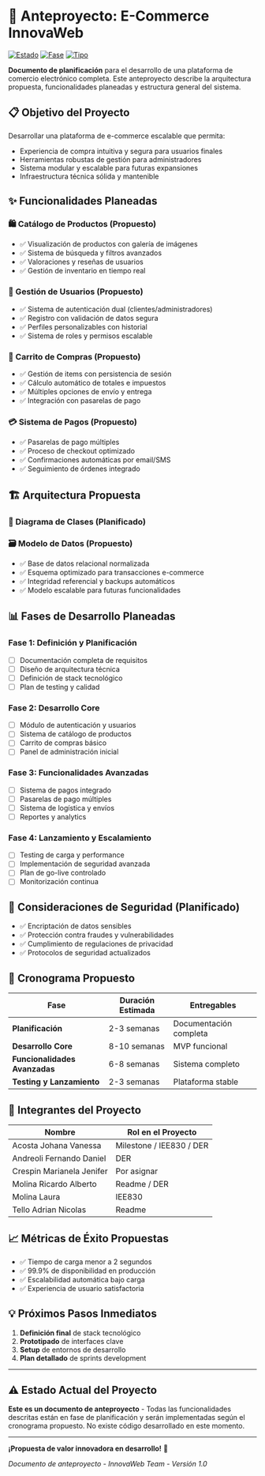 # 🛒 Anteproyecto: E-Commerce InnovaWeb

[![Estado](https://img.shields.io/badge/Estado-Anteproyecto%20Planeación-blue)]()
[![Fase](https://img.shields.io/badge/Fase-Documentación%20Inicial-lightgrey)]()
[![Tipo](https://img.shields.io/badge/Tipo-Propuesta%20Técnica-orange)]()

**Documento de planificación** para el desarrollo de una plataforma de comercio electrónico completa. Este anteproyecto describe la arquitectura propuesta, funcionalidades planeadas y estructura general del sistema.

## 📋 Objetivo del Proyecto

Desarrollar una plataforma de e-commerce escalable que permita:
- Experiencia de compra intuitiva y segura para usuarios finales
- Herramientas robustas de gestión para administradores
- Sistema modular y escalable para futuras expansiones
- Infraestructura técnica sólida y mantenible

## ✨ Funcionalidades Planeadas

### 🛍️ Catálogo de Productos (Propuesto)
- ✅ Visualización de productos con galería de imágenes
- ✅ Sistema de búsqueda y filtros avanzados
- ✅ Valoraciones y reseñas de usuarios
- ✅ Gestión de inventario en tiempo real

### 👥 Gestión de Usuarios (Propuesto)
- ✅ Sistema de autenticación dual (clientes/administradores)
- ✅ Registro con validación de datos segura
- ✅ Perfiles personalizables con historial
- ✅ Sistema de roles y permisos escalable

### 🛒 Carrito de Compras (Propuesto)
- ✅ Gestión de items con persistencia de sesión
- ✅ Cálculo automático de totales e impuestos
- ✅ Múltiples opciones de envío y entrega
- ✅ Integración con pasarelas de pago

### 💳 Sistema de Pagos (Propuesto)
- ✅ Pasarelas de pago múltiples
- ✅ Proceso de checkout optimizado
- ✅ Confirmaciones automáticas por email/SMS
- ✅ Seguimiento de órdenes integrado

## 🏗️ Arquitectura Propuesta

### 🧩 Diagrama de Clases (Planificado)

### 🗃️ Modelo de Datos (Propuesto)
- ✅ Base de datos relacional normalizada
- ✅ Esquema optimizado para transacciones e-commerce
- ✅ Integridad referencial y backups automáticos
- ✅ Modelo escalable para futuras funcionalidades

## 📊 Fases de Desarrollo Planeadas

### Fase 1: Definición y Planificación
- [ ] Documentación completa de requisitos
- [ ] Diseño de arquitectura técnica
- [ ] Definición de stack tecnológico
- [ ] Plan de testing y calidad

### Fase 2: Desarrollo Core
- [ ] Módulo de autenticación y usuarios
- [ ] Sistema de catálogo de productos
- [ ] Carrito de compras básico
- [ ] Panel de administración inicial

### Fase 3: Funcionalidades Avanzadas
- [ ] Sistema de pagos integrado
- [ ] Pasarelas de pago múltiples
- [ ] Sistema de logística y envíos
- [ ] Reportes y analytics

### Fase 4: Lanzamiento y Escalamiento
- [ ] Testing de carga y performance
- [ ] Implementación de seguridad avanzada
- [ ] Plan de go-live controlado
- [ ] Monitorización continua

## 🔐 Consideraciones de Seguridad (Planificado)

- ✅ Encriptación de datos sensibles
- ✅ Protección contra fraudes y vulnerabilidades
- ✅ Cumplimiento de regulaciones de privacidad
- ✅ Protocolos de seguridad actualizados

## 📅 Cronograma Propuesto

| Fase | Duración Estimada | Entregables |
|------|-------------------|-------------|
| **Planificación** | 2-3 semanas | Documentación completa |
| **Desarrollo Core** | 8-10 semanas | MVP funcional |
| **Funcionalidades Avanzadas** | 6-8 semanas | Sistema completo |
| **Testing y Lanzamiento** | 2-3 semanas | Plataforma stable |

## 👥 Integrantes del Proyecto

| Nombre | Rol en el Proyecto |
|--------|---------------------|
| Acosta Johana Vanessa | Milestone / IEE830 / DER |
| Andreoli Fernando Daniel | DER |
| Crespin Marianela Jenifer | Por asignar |
| Molina Ricardo Alberto | Readme / DER |
| Molina Laura | IEE830 |
| Tello Adrian Nicolas | Readme |

## 📈 Métricas de Éxito Propuestas

- ✅ Tiempo de carga menor a 2 segundos
- ✅ 99.9% de disponibilidad en producción
- ✅ Escalabilidad automática bajo carga
- ✅ Experiencia de usuario satisfactoria

## 💡 Próximos Pasos Inmediatos

1. **Definición final** de stack tecnológico
2. **Prototipado** de interfaces clave
3. **Setup** de entornos de desarrollo
4. **Plan detallado** de sprints development

---

## ⚠️ Estado Actual del Proyecto

**Este es un documento de anteproyecto** - Todas las funcionalidades descritas están en fase de planificación y serán implementadas según el cronograma propuesto. No existe código desarrollado en este momento.

---

**¡Propuesta de valor innovadora en desarrollo!** 🎉

*Documento de anteproyecto - InnovaWeb Team - Versión 1.0*
